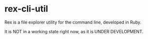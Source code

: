 # rex-cli-util
Rex is a file explorer utility for the command line, developed in Ruby. 

It is NOT in a working state right now, as it is UNDER DEVELOPMENT. 